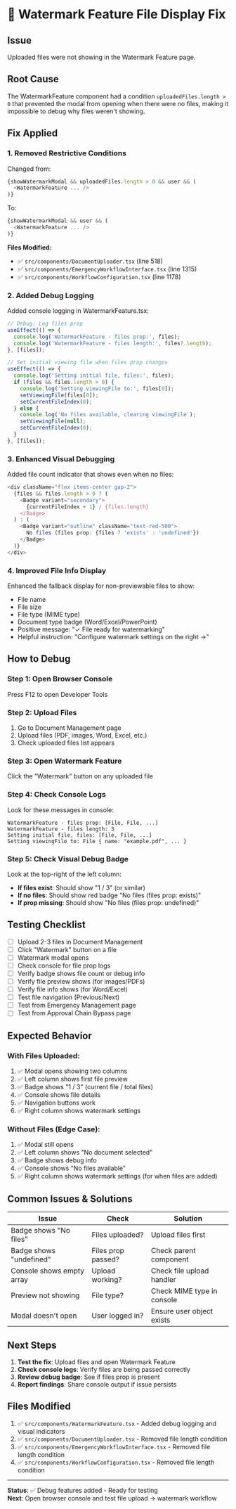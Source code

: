 # 🔧 Watermark Feature File Display Fix

## Issue
Uploaded files were not showing in the Watermark Feature page.

## Root Cause
The WatermarkFeature component had a condition `uploadedFiles.length > 0` that prevented the modal from opening when there were no files, making it impossible to debug why files weren't showing.

## Fix Applied

### 1. **Removed Restrictive Conditions**

Changed from:
```typescript
{showWatermarkModal && uploadedFiles.length > 0 && user && (
  <WatermarkFeature ... />
)}
```

To:
```typescript
{showWatermarkModal && user && (
  <WatermarkFeature ... />
)}
```

**Files Modified:**
- ✅ `src/components/DocumentUploader.tsx` (line 518)
- ✅ `src/components/EmergencyWorkflowInterface.tsx` (line 1315)
- ✅ `src/components/WorkflowConfiguration.tsx` (line 1178)

### 2. **Added Debug Logging**

Added console logging in WatermarkFeature.tsx:
```typescript
// Debug: Log files prop
useEffect(() => {
  console.log('WatermarkFeature - files prop:', files);
  console.log('WatermarkFeature - files length:', files?.length);
}, [files]);

// Set initial viewing file when files prop changes
useEffect(() => {
  console.log('Setting initial file, files:', files);
  if (files && files.length > 0) {
    console.log('Setting viewingFile to:', files[0]);
    setViewingFile(files[0]);
    setCurrentFileIndex(0);
  } else {
    console.log('No files available, clearing viewingFile');
    setViewingFile(null);
    setCurrentFileIndex(0);
  }
}, [files]);
```

### 3. **Enhanced Visual Debugging**

Added file count indicator that shows even when no files:
```typescript
<div className="flex items-center gap-2">
  {files && files.length > 0 ? (
    <Badge variant="secondary">
      {currentFileIndex + 1} / {files.length}
    </Badge>
  ) : (
    <Badge variant="outline" className="text-red-500">
      No files (files prop: {files ? 'exists' : 'undefined'})
    </Badge>
  )}
</div>
```

### 4. **Improved File Info Display**

Enhanced the fallback display for non-previewable files to show:
- File name
- File size
- File type (MIME type)
- Document type badge (Word/Excel/PowerPoint)
- Positive message: "✓ File ready for watermarking"
- Helpful instruction: "Configure watermark settings on the right →"

## How to Debug

### Step 1: Open Browser Console
Press F12 to open Developer Tools

### Step 2: Upload Files
1. Go to Document Management page
2. Upload files (PDF, images, Word, Excel, etc.)
3. Check uploaded files list appears

### Step 3: Open Watermark Feature
Click the "Watermark" button on any uploaded file

### Step 4: Check Console Logs
Look for these messages in console:
```
WatermarkFeature - files prop: [File, File, ...]
WatermarkFeature - files length: 3
Setting initial file, files: [File, File, ...]
Setting viewingFile to: File { name: "example.pdf", ... }
```

### Step 5: Check Visual Debug Badge
Look at the top-right of the left column:
- **If files exist**: Should show "1 / 3" (or similar)
- **If no files**: Should show red badge "No files (files prop: exists)"
- **If prop missing**: Should show "No files (files prop: undefined)"

## Testing Checklist

- [ ] Upload 2-3 files in Document Management
- [ ] Click "Watermark" button on a file
- [ ] Watermark modal opens
- [ ] Check console for file prop logs
- [ ] Verify badge shows file count or debug info
- [ ] Verify file preview shows (for images/PDFs)
- [ ] Verify file info shows (for Word/Excel)
- [ ] Test file navigation (Previous/Next)
- [ ] Test from Emergency Management page
- [ ] Test from Approval Chain Bypass page

## Expected Behavior

### With Files Uploaded:
1. ✅ Modal opens showing two columns
2. ✅ Left column shows first file preview
3. ✅ Badge shows "1 / 3" (current file / total files)
4. ✅ Console shows file details
5. ✅ Navigation buttons work
6. ✅ Right column shows watermark settings

### Without Files (Edge Case):
1. ✅ Modal still opens
2. ✅ Left column shows "No document selected"
3. ✅ Badge shows debug info
4. ✅ Console shows "No files available"
5. ✅ Right column shows watermark settings (for when files are added)

## Common Issues & Solutions

| Issue | Check | Solution |
|-------|-------|----------|
| Badge shows "No files" | Files uploaded? | Upload files first |
| Badge shows "undefined" | Files prop passed? | Check parent component |
| Console shows empty array | Upload working? | Check file upload handler |
| Preview not showing | File type? | Check MIME type in console |
| Modal doesn't open | User logged in? | Ensure user object exists |

## Next Steps

1. **Test the fix**: Upload files and open Watermark Feature
2. **Check console logs**: Verify files are being passed correctly
3. **Review debug badge**: See if files prop is present
4. **Report findings**: Share console output if issue persists

## Files Modified

1. ✅ `src/components/WatermarkFeature.tsx` - Added debug logging and visual indicators
2. ✅ `src/components/DocumentUploader.tsx` - Removed file length condition
3. ✅ `src/components/EmergencyWorkflowInterface.tsx` - Removed file length condition
4. ✅ `src/components/WorkflowConfiguration.tsx` - Removed file length condition

---

**Status**: ✅ Debug features added - Ready for testing  
**Next**: Open browser console and test file upload → watermark workflow
